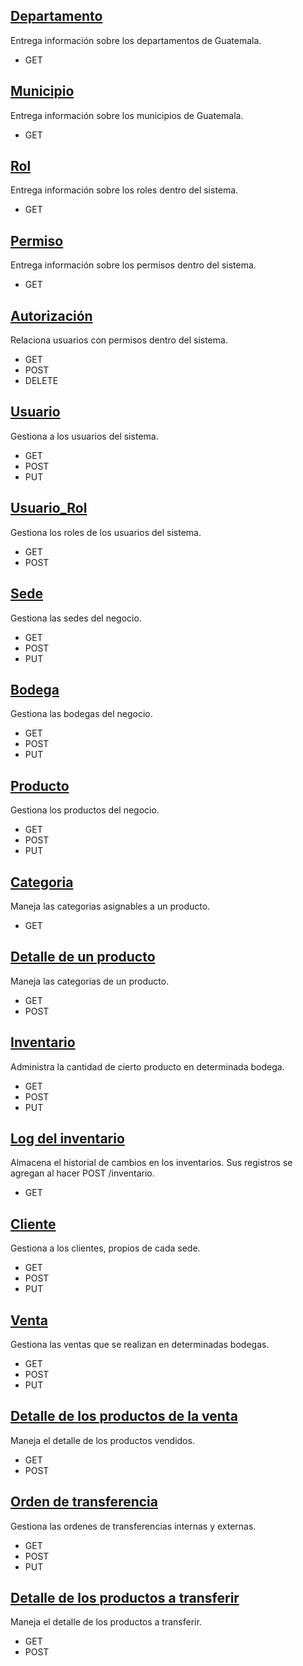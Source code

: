 **[Departamento](./Departamento.md)**
---

Entrega información sobre los departamentos de Guatemala.
 - GET


**[Municipio](./Municipio.md)**
---

Entrega información sobre los municipios de Guatemala.
 - GET

**[Rol](./Rol.md)**
---

Entrega información sobre los roles dentro del sistema.
 - GET


**[Permiso](./Permiso.md)**
---

Entrega información sobre los permisos dentro del sistema.
 - GET

 **[Autorización](./Autorizacion.md)**
---

Relaciona usuarios con permisos dentro del sistema.
 - GET
 - POST
 - DELETE


  **[Usuario](./Usuario.md)**
---

Gestiona a los usuarios del sistema.
 - GET
 - POST
 - PUT


 **[Usuario_Rol](./Usuario_Rol.md)**
---

Gestiona los roles de los usuarios del sistema.
 - GET
 - POST


  **[Sede](./Sede.md)**
---

Gestiona las sedes del negocio.
 - GET
 - POST
 - PUT


  **[Bodega](./Bodega.md)**
---

Gestiona las bodegas del negocio.
 - GET
 - POST
 - PUT



**[Producto](./Producto.md)**
---

Gestiona los productos del negocio.
 - GET
 - POST
 - PUT

 **[Categoria](./Categoria.md)**
---

Maneja las categorias asignables a un producto.
 - GET

 **[Detalle de un producto](./Detalle_Producto.md)**
---

Maneja las categorias de un producto.
 - GET
 - POST

 **[Inventario](./Inventario.md)**
---

Administra la cantidad de cierto producto en determinada bodega.
 - GET
 - POST
 - PUT

 **[Log del inventario](./log_inventario.md)**
---

Almacena el historial de cambios en los inventarios. Sus registros se agregan al hacer POST /inventario.
 - GET


**[Cliente](./Cliente.md)**
---

Gestiona a los clientes, propios de cada sede.
 - GET
 - POST
 - PUT

**[Venta](./Venta.md)**
---

Gestiona las ventas que se realizan en determinadas bodegas.
 - GET
 - POST
 - PUT

**[Detalle de los productos de la venta](./Detalle_Venta.md)**
---

Maneja el detalle de los productos vendidos.
 - GET
 - POST

 **[Orden de transferencia](./Orden.md)**
---

Gestiona las ordenes de transferencias internas y externas.
 - GET
 - POST
 - PUT

**[Detalle de los productos a transferir](./Detalle_Orden.md)**
---

Maneja el detalle de los productos a transferir.
 - GET
 - POST